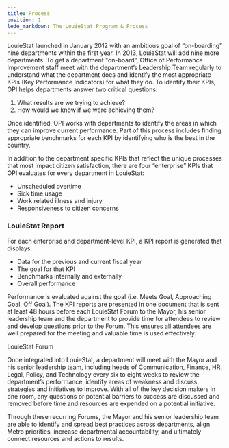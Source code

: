 ```yaml
---
title: Process
position: 1
lede_markdown: The LouieStat Program & Process
---
```


LouieStat launched in January 2012 with an ambitious goal of “on-boarding” nine departments within the first year. In 2013, LouieStat will add nine more departments. To get a department "on-board”, Office of Performance Improvement staff meet with the department’s Leadership Team regularly to understand what the department does and identify the most appropriate KPIs (Key Performance Indicators) for what they do. To identify their KPIs, OPI helps departments answer two critical questions:

1. What results are we trying to achieve?
2. How would we know if we were achieving them?

Once identified, OPI works with departments to identify the areas in which they can improve current performance. Part of this process includes finding appropriate benchmarks for each KPI by identifying who is the best in the country.

In addition to the department specific KPIs that reflect the unique processes that most impact citizen satisfaction, there are four “enterprise” KPIs that OPI evaluates for every department in LouieStat:

- Unscheduled overtime
- Sick time usage
- Work related illness and injury
- Responsiveness to citizen concerns


### LouieStat Report

For each enterprise and department-level KPI, a KPI report is generated that displays:

- Data for the previous and current fiscal year
- The goal for that KPI
- Benchmarks internally and externally
- Overall performance

Performance is evaluated against the goal (i.e. Meets Goal, Approaching Goal, Off Goal). The KPI reports are presented in one document that is sent at least 48 hours before each LouieStat Forum to the Mayor, his senior leadership team and the department to provide time for attendees to review and develop questions prior to the Forum. This ensures all attendees are well prepared for the meeting and valuable time is used effectively.

LouieStat Forum

Once integrated into LouieStat, a department will meet with the Mayor and his senior leadership team, including heads of Communication, Finance, HR, Legal, Policy, and Technology every six to eight weeks to review the department’s performance, identify areas of weakness and discuss strategies and initiatives to improve. With all of the key decision makers in one room, any questions or potential barriers to success are discussed and removed before time and resources are expended on a potential initiative.

Through these recurring Forums, the Mayor and his senior leadership team are able to identify and spread best practices across departments, align Metro priorities, increase departmental accountability, and ultimately connect resources and actions to results.

